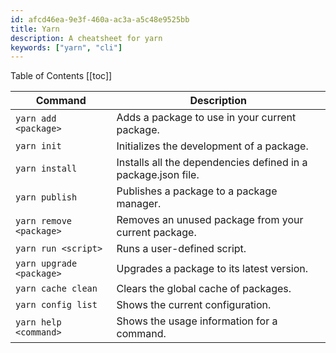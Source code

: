 ```yaml
---
id: afcd46ea-9e3f-460a-ac3a-a5c48e9525bb
title: Yarn
description: A cheatsheet for yarn
keywords: ["yarn", "cli"]
---
```


Table of Contents
[[toc]]

| Command | Description |
| --- | --- |
| `yarn add <package>` | Adds a package to use in your current package. |
| `yarn init` | Initializes the development of a package. |
| `yarn install` | Installs all the dependencies defined in a package.json file. |
| `yarn publish` | Publishes a package to a package manager. |
| `yarn remove <package>` | Removes an unused package from your current package. |
| `yarn run <script>` | Runs a user-defined script. |
| `yarn upgrade <package>` | Upgrades a package to its latest version. |
| `yarn cache clean` | Clears the global cache of packages. |
| `yarn config list` | Shows the current configuration. |
| `yarn help <command>` | Shows the usage information for a command. |
